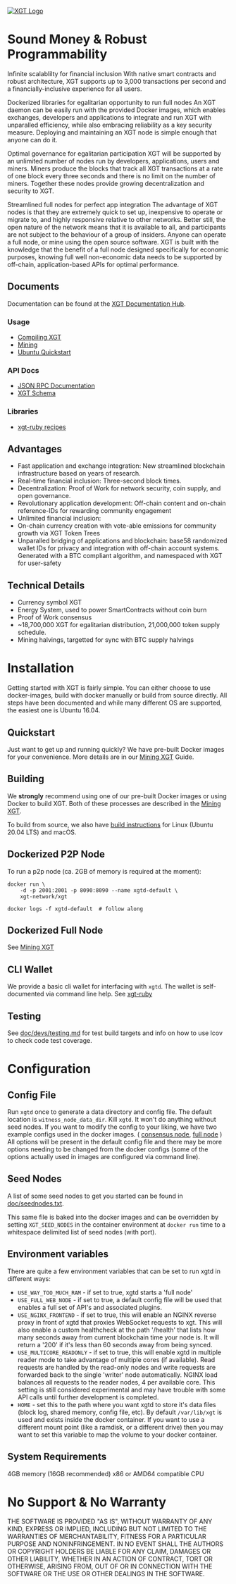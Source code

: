 [![XGT Logo](https://xgt-network.github.io/assets/images/xgt-logo.png)](https://www.xgt.network)

# Sound Money & Robust Programmability



Infinite scalablilty for financial inclusion With native smart contracts and robust architecture, XGT supports up to 3,000 transactions per second and a financially-inclusive experience for all users.

Dockerized libraries for egalitarian opportunity to run full nodes An XGT daemon can be easily run with the provided Docker images, which enables exchanges, developers and applications to integrate and run XGT with unparalled efficiency, while also embracing reliability as a key security measure. Deploying and maintaining an XGT node is simple enough that anyone can do it.

Optimal governance for egalitarian participation XGT will be supported by an unlimited number of nodes run by developers, applications, users and miners. Miners produce the blocks that track all XGT transactions at a rate of one block every three seconds and there is no limit on the number of miners. Together these nodes provide growing decentralization and security to XGT.

Streamlined full nodes for perfect app integration The advantage of XGT nodes is that they are extremely quick to set up, inexpensive to operate or migrate to, and highly responsive relative to other networks. Better still, the open nature of the network means that it is available to all, and participants are not subject to the behaviour of a group of insiders. Anyone can operate a full node, or mine using the open source software. XGT is built with the knowledge that the benefit of a full node designed specifically for economic purposes, knowing full well non-economic data needs to be supported by off-chain, application-based APIs for optimal performance.



## Documents

Documentation can be found at the [XGT Documentation Hub](https://xgt-network.github.io/).

### Usage
<ul class="ul-buttons">
  <li><a href="https://xgt-network.github.io/compilation/">Compiling XGT</a></li>
  <li><a href="https://xgt-network.github.io/mining/">Mining</a></li>
  <li><a href="https://xgt-network.github.io/ubuntu_quickstart.html">Ubuntu Quickstart</a></li>
</ul>

### API Docs
<ul class="ul-buttons">
  <li><a href="https://xgt-network.github.io/json_rpc.html">JSON RPC Documentation</a></li>
  <li><a href="https://xgt-network.github.io/schema_outline.html">XGT Schema</a></li>
</ul>

### Libraries
<ul class="https://xgt-network.github.ioul-buttons">
  <li><a href="/xgt_ruby_recipes.html">xgt-ruby recipes</a></li>
</ul>


## Advantages

* Fast application and exchange integration: New streamlined blockchain infrastructure based on years of research.
* Real-time financial inclusion: Three-second block times.
* Decentralization: Proof of Work for network security, coin supply, and open governance.
* Revolutionary application development: Off-chain content and on-chain reference-IDs for rewarding community engagement
* Unlimited financial inclusion:
* On-chain currency creation with vote-able emissions for community growth via XGT Token Trees
* Unparalled bridging of applications and blockchain: base58 randomized wallet IDs for privacy and integration with off-chain account systems. Generated with a BTC compliant algorithm, and namespaced with XGT for user-safety

## Technical Details

* Currency symbol XGT
* Energy System, used to power SmartContracts without coin burn
* Proof of Work consensus
* ~18,700,000 XGT for egalitarian distribution, 21,000,000 token supply schedule.
* Mining halvings, targetted for sync with BTC supply halvings

# Installation

Getting started with XGT is fairly simple. You can either choose to use docker-images, build with docker manually or build from source directly. All steps have been documented and while many different OS are supported, the easiest one is Ubuntu 16.04.

## Quickstart

Just want to get up and running quickly? We have pre-built Docker images for your convenience. More details are in our [Mining XGT](https://github.com/xgt-network/xgt/wiki/Mining-XGT) Guide.

## Building

We **strongly** recommend using one of our pre-built Docker images or using Docker to build XGT. Both of these processes are described in the [Mining XGT](https://github.com/xgt-network/xgt/wiki/Mining-XGT).

To build from source, we also have [build instructions](https://github.com/xgt-network/xgt/wiki/Compiling-XGT) for Linux (Ubuntu 20.04 LTS) and macOS.

## Dockerized P2P Node

To run a p2p node (ca. 2GB of memory is required at the moment):

    docker run \
        -d -p 2001:2001 -p 8090:8090 --name xgtd-default \
        xgt-network/xgt

    docker logs -f xgtd-default  # follow along

## Dockerized Full Node

See [Mining XGT](https://github.com/xgt-network/xgt/wiki/Mining-XGT)

## CLI Wallet

We provide a basic cli wallet for interfacing with `xgtd`. The wallet is self-documented via command line help. See [xgt-ruby](https://github.com/xgt-network/xgt-ruby)

## Testing

See [doc/devs/testing.md](doc/devs/testing.md) for test build targets and info
on how to use lcov to check code test coverage.

# Configuration

## Config File

Run `xgtd` once to generate a data directory and config file. The default location is `witness_node_data_dir`. Kill `xgtd`. It won't do anything without seed nodes. If you want to modify the config to your liking, we have two example configs used in the docker images. ( [consensus node](contrib/config-for-docker.ini), [full node](contrib/fullnode.config.ini) ) All options will be present in the default config file and there may be more options needing to be changed from the docker configs (some of the options actually used in images are configured via command line).

## Seed Nodes

A list of some seed nodes to get you started can be found in
[doc/seednodes.txt](doc/seednodes.txt).

This same file is baked into the docker images and can be overridden by
setting `XGT_SEED_NODES` in the container environment at `docker run`
time to a whitespace delimited list of seed nodes (with port).

## Environment variables

There are quite a few environment variables that can be set to run xgtd in different ways:

* `USE_WAY_TOO_MUCH_RAM` - if set to true, xgtd starts a 'full node'
* `USE_FULL_WEB_NODE` - if set to true, a default config file will be used that enables a full set of API's and associated plugins.
* `USE_NGINX_FRONTEND` - if set to true, this will enable an NGINX reverse proxy in front of xgtd that proxies WebSocket requests to xgt. This will also enable a custom healthcheck at the path '/health' that lists how many seconds away from current blockchain time your node is. It will return a '200' if it's less than 60 seconds away from being synced.
* `USE_MULTICORE_READONLY` - if set to true, this will enable xgtd in multiple reader mode to take advantage of multiple cores (if available). Read requests are handled by the read-only nodes and write requests are forwarded back to the single 'writer' node automatically. NGINX load balances all requests to the reader nodes, 4 per available core. This setting is still considered experimental and may have trouble with some API calls until further development is completed.
* `HOME` - set this to the path where you want xgtd to store it's data files (block log, shared memory, config file, etc). By default `/var/lib/xgt` is used and exists inside the docker container. If you want to use a different mount point (like a ramdisk, or a different drive) then you may want to set this variable to map the volume to your docker container.

## System Requirements

4GB memory (16GB recommended)
x86 or AMD64 compatible CPU

# No Support & No Warranty

THE SOFTWARE IS PROVIDED "AS IS", WITHOUT WARRANTY OF ANY KIND, EXPRESS OR
IMPLIED, INCLUDING BUT NOT LIMITED TO THE WARRANTIES OF MERCHANTABILITY,
FITNESS FOR A PARTICULAR PURPOSE AND NONINFRINGEMENT. IN NO EVENT SHALL THE
AUTHORS OR COPYRIGHT HOLDERS BE LIABLE FOR ANY CLAIM, DAMAGES OR OTHER
LIABILITY, WHETHER IN AN ACTION OF CONTRACT, TORT OR OTHERWISE, ARISING
FROM, OUT OF OR IN CONNECTION WITH THE SOFTWARE OR THE USE OR OTHER DEALINGS
IN THE SOFTWARE.
